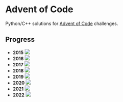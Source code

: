 # Advent of Code
Python/C++ solutions for [Advent of Code](https://adventofcode.com/) challenges.

## Progress
- **2015** ![](https://progress-bar.dev/21/?scale=25&width=300&suffix=/25)
- **2016** ![](https://progress-bar.dev/8/?scale=25&width=300&suffix=/25)
- **2017** ![](https://progress-bar.dev/8/?scale=25&width=300&suffix=/25)
- **2018** ![](https://progress-bar.dev/6/?scale=25&width=300&suffix=/25)
- **2019** ![](https://progress-bar.dev/7/?scale=25&width=300&suffix=/25)
- **2020** ![](https://progress-bar.dev/7/?scale=25&width=300&suffix=/25)
- **2021** ![](https://progress-bar.dev/7/?scale=25&width=300&suffix=/25)
- **2022** ![](https://progress-bar.dev/20/?scale=25&width=300&suffix=/25)
